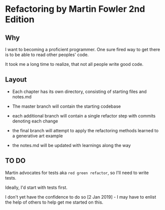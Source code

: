 # Refactoring by Martin Fowler 2nd Edition

## Why
I want to becoming a proficient programmer. One sure fired way to get there is to be able to read other peoples' code.

It took me a long time to realize, that not all people write good code.

## Layout

- Each chapter has its own directory, consisting of starting files and notes.md

- The master branch will contain the starting codebase

- each additional branch will contain a single refactor step with commits denoting each change

- the final branch will attempt to apply the refactoring methods learned to a generative art example

- the notes.md will be updated with learnings along the way

## TO DO
Martin advocates for tests aka `red green refactor`, so I'll need to write tests. 

Ideally, I'd start with tests first. 

I don't yet have the confidence to do so [2 Jan 2019] - I may have to enlist the help of others to help get me started on this.

